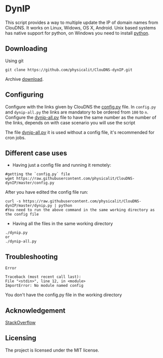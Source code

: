 DynIP
=====

This script provides a way to multiple update the IP of domain names from ClouDNS.
It works on Linux, Widows, OS X, Android. Unix based systems has native support for python,
on Windows you need to install [python](https://www.python.org/downloads/windows/).

## Downloading

Using git

    git clone https://github.com/physicalit/ClouDNS-dynIP.git

Archive [download](https://github.com/physicalit/ClouDNS-dynIP/archive/master.zip).

## Configuring

Configure with the links given by ClouDNS the [config.py](https://github.com/physicalit/ClouDNS-dynIP/blob/master/config.py#L11#L13) file. In `config.py` and `dynip-all.py` the links are mandatory to be ordered from `100` to `n`.
Configure the [dynip-all.py](https://github.com/physicalit/ClouDNS-dynIP/blob/master/dynip-all.py#L25) file  to have the same number as the number of the links, depends on with case scenario you will use the script

The file [dynip-all.py](https://github.com/physicalit/ClouDNS-dynIP/blob/master/dynip-all.py#L12#L25) it is used without
a config file, it's recommended for cron jobs.

## Different case uses

* Having just a config file and running it remotely:
```
#getting the `config.py` file
wget https://raw.githubusercontent.com/physicalit/ClouDNS-dynIP/master/config.py
```
After you have edited the config file run:
```
curl -s https://raw.githubusercontent.com/physicalit/ClouDNS-dynIP/master/dynip.py | python
#You need to run the above command in the same working directory as the config file
```
* Having all the files in the same working directory
```
./dynip.py
or
./dynip-all.py
```
## Troubleshooting

`Error`

    Traceback (most recent call last):
    File "<stdin>", line 12, in <module>
    ImportError: No module named config

You don't have the config.py file in the working directory

## Acknowledgement

  [StackOverflow](https://stackoverflow.com/questions/33726806/python-syntaxerror-cant-assign-to-literal)

## Licensing

The project is licensed under the MIT license.
